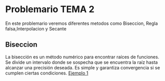
# Problemario TEMA 2

En este problemario veremos diferentes metodos como Biseccion, Regla falsa,Interpolacion y Secante


## Biseccion
La bisección es un método numérico para encontrar raíces de funciones. Se divide un intervalo donde se sospecha que se encuentra la raíz hasta alcanzar una precisión deseada. Es simple y garantiza convergencia si se cumplen ciertas condiciones.
[Ejemplo 1](https://github.com/jaircanorojas/metodosnumericos/blob/eb3a25aa73f54c11aa88f4796f16fc5d3bb5f8c1/Biseccion1)
